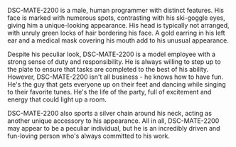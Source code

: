 DSC-MATE-2200 is a male, human programmer with distinct features. His face is marked with numerous spots, contrasting with his ski-goggle eyes, giving him a unique-looking appearance. His head is typically not arranged, with unruly green locks of hair bordering his face. A gold earring in his left ear and a medical mask covering his mouth add to his unusual appearance.

Despite his peculiar look, DSC-MATE-2200 is a model employee with a strong sense of duty and responsibility. He is always willing to step up to the plate to ensure that tasks are completed to the best of his ability. However, DSC-MATE-2200 isn't all business - he knows how to have fun. He's the guy that gets everyone up on their feet and dancing while singing to their favorite tunes. He's the life of the party, full of excitement and energy that could light up a room.

DSC-MATE-2200 also sports a silver chain around his neck, acting as another unique accessory to his appearance. All in all, DSC-MATE-2200 may appear to be a peculiar individual, but he is an incredibly driven and fun-loving person who's always committed to his work.